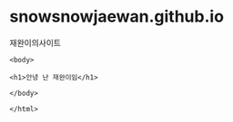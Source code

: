 # snowsnowjaewan.github.io
<!DOCTYPE HTML>
<html>
  <head>
    <meta charset = "utf-8"
    <title>재완이의사이트</title>
    </head>
    
    
    <body>
    
    <h1>안녕 난 재완이임</h1> 
    
    </body>
    
    </html>
